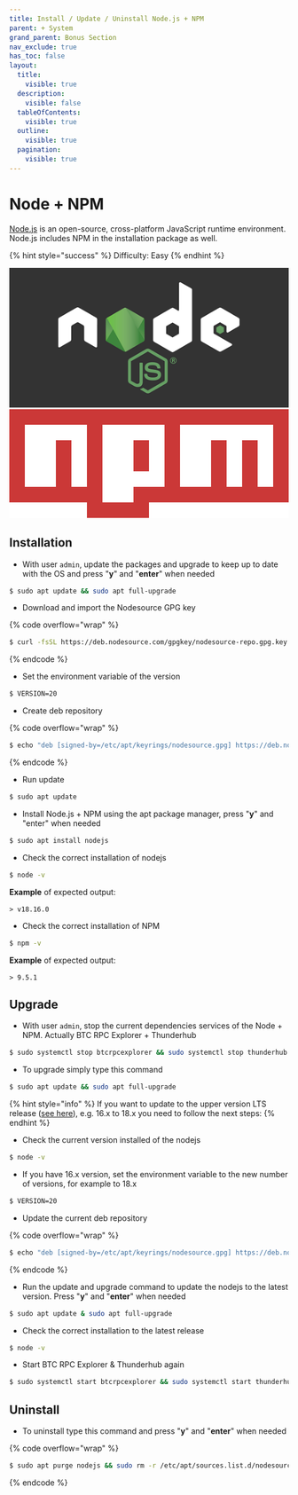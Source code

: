 ```yaml
---
title: Install / Update / Uninstall Node.js + NPM
parent: + System
grand_parent: Bonus Section
nav_exclude: true
has_toc: false
layout:
  title:
    visible: true
  description:
    visible: false
  tableOfContents:
    visible: true
  outline:
    visible: true
  pagination:
    visible: true
---
```


# Node + NPM

[Node.js](https://nodejs.org) is an open-source, cross-platform JavaScript runtime environment. Node.js includes NPM in the installation package as well.

{% hint style="success" %}
Difficulty: Easy
{% endhint %}

![](../../images/nodejs-logo.png) ![](../../images/npm-logo.png)

## Installation

* With user `admin`, update the packages and upgrade to keep up to date with the OS and press "**y**" and "**enter**" when needed

```bash
$ sudo apt update && sudo apt full-upgrade
```

* Download and import the Nodesource GPG key

{% code overflow="wrap" %}
```sh
$ curl -fsSL https://deb.nodesource.com/gpgkey/nodesource-repo.gpg.key | sudo gpg --dearmor -o /etc/apt/keyrings/nodesource.gpg
```
{% endcode %}

* Set the environment variable of the version

```bash
$ VERSION=20
```

* Create deb repository

{% code overflow="wrap" %}
```bash
$ echo "deb [signed-by=/etc/apt/keyrings/nodesource.gpg] https://deb.nodesource.com/node_$VERSION.x nodistro main" | sudo tee /etc/apt/sources.list.d/nodesource.list
```
{% endcode %}

* Run update

```sh
$ sudo apt update
```

* Install Node.js + NPM using the apt package manager, press "**y**" and "enter" when needed

```sh
$ sudo apt install nodejs
```

* Check the correct installation of nodejs

```sh
$ node -v
```

**Example** of expected output:

```
> v18.16.0
```

* Check the correct installation of NPM

```sh
$ npm -v
```

**Example** of expected output:

```
> 9.5.1
```

## Upgrade

* With user `admin`, stop the current dependencies services of the Node + NPM. Actually BTC RPC Explorer + Thunderhub

```bash
$ sudo systemctl stop btcrpcexplorer && sudo systemctl stop thunderhub
```

* To upgrade simply type this command

```sh
$ sudo apt update && sudo apt full-upgrade
```

{% hint style="info" %}
If you want to update to the upper version LTS release ([see here](https://nodejs.org/en/download)), e.g. 16.x to 18.x you need to follow the next steps:
{% endhint %}

* Check the current version installed of the nodejs

```bash
$ node -v
```

* If you have 16.x version, set the environment variable to the new number of versions, for example to 18.x

```bash
$ VERSION=20
```

* Update the current deb repository

{% code overflow="wrap" %}
```bash
$ echo "deb [signed-by=/etc/apt/keyrings/nodesource.gpg] https://deb.nodesource.com/node_$VERSION.x nodistro main" | sudo tee /etc/apt/sources.list.d/nodesource.list
```
{% endcode %}

* Run the update and upgrade command to update the nodejs to the latest version. Press "**y**" and "**enter**" when needed

```bash
$ sudo apt update & sudo apt full-upgrade
```

* Check the correct installation to the latest release

```bash
$ node -v
```

* Start BTC RPC Explorer & Thunderhub again

```bash
$ sudo systemctl start btcrpcexplorer && sudo systemctl start thunderhub
```

## Uninstall

* To uninstall type this command and press "**y**" and "**enter**" when needed

{% code overflow="wrap" %}
```sh
$ sudo apt purge nodejs && sudo rm -r /etc/apt/sources.list.d/nodesource.list && sudo rm -r /etc/apt/keyrings/nodesource.gpg
```
{% endcode %}
